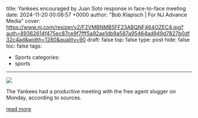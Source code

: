 title: Yankees encouraged by Juan Soto response in face-to-face meeting
date: 2024-11-20 00:06:57 +0000
author: "Bob Klapisch | For NJ Advance Media"
cover: https://www.nj.com/resizer/v2/F2VMBNMB5FF23ABQNF464OZEC4.jpg?auth=89362614f475ec87ce9f7fff5a92ae1db9a587a95464ad949d7827b0df32c4ad&width=1280&quality=90
draft: false
top: false
type: post
hide: false
toc: false
tags:
  - Sports
categories:
  - sports
---

![](https://www.nj.com/resizer/v2/F2VMBNMB5FF23ABQNF464OZEC4.jpg?auth=89362614f475ec87ce9f7fff5a92ae1db9a587a95464ad949d7827b0df32c4ad&width=1280&quality=90)

The Yankees had a productive meeting with the free agent slugger on Monday, according to sources.

[read more](https://www.nj.com/yankees/2024/11/yankees-encouraged-by-juan-soto-response-in-face-to-face-meeting-klapisch.html)

